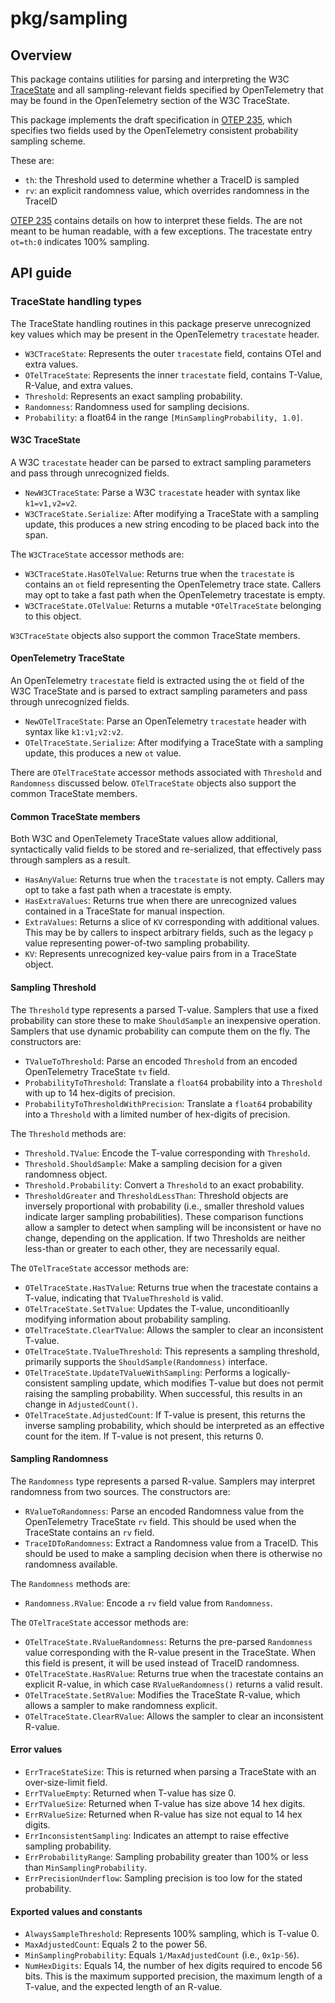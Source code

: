 # pkg/sampling

## Overview

This package contains utilities for parsing and interpreting the W3C
[TraceState](https://www.w3.org/TR/trace-context/#tracestate-header)
and all sampling-relevant fields specified by OpenTelemetry that may
be found in the OpenTelemetry section of the W3C TraceState.

This package implements the draft specification in [OTEP
235](https://github.com/open-telemetry/oteps/pull/235), which
specifies two fields used by the OpenTelemetry consistent probability
sampling scheme.

These are:

- `th`: the Threshold used to determine whether a TraceID is sampled
- `rv`: an explicit randomness value, which overrides randomness in the TraceID

[OTEP 235](https://github.com/open-telemetry/oteps/pull/235) contains
details on how to interpret these fields.  The are not meant to be
human readable, with a few exceptions.  The tracestate entry `ot=th:0`
indicates 100% sampling.

## API guide

### TraceState handling types

The TraceState handling routines in this package preserve unrecognized
key values which may be present in the OpenTelemetry `tracestate` header.

- `W3CTraceState`: Represents the outer `tracestate` field, contains OTel and extra values.
- `OTelTraceState`: Represents the inner `tracestate` field, contains T-Value, R-Value, and extra values.
- `Threshold`: Represents an exact sampling probability.
- `Randomness`: Randomness used for sampling decisions.
- `Probability`: a float64 in the range `[MinSamplingProbability, 1.0]`.

#### W3C TraceState

A W3C `tracestate` header can be parsed to extract sampling parameters
and pass through unrecognized fields.

- `NewW3CTraceState`: Parse a W3C `tracestate` header with syntax like
  `k1=v1,v2=v2`.
- `W3CTraceState.Serialize`: After modifying a TraceState with a
  sampling update, this produces a new string encoding to be placed
  back into the span.

The `W3CTraceState` accessor methods are:

- `W3CTraceState.HasOTelValue`: Returns true when the `tracestate` is
  contains an `ot` field representing the OpenTelemetry trace state.
  Callers may opt to take a fast path when the OpenTelemetry
  tracestate is empty.
- `W3CTraceState.OTelValue`: Returns a mutable `*OTelTraceState`
  belonging to this object.
  
`W3CTraceState` objects also support the common TraceState members.

#### OpenTelemetry TraceState

An OpenTelemetry `tracestate` field is extracted using the `ot` field
of the W3C TraceState and is parsed to extract sampling parameters and
pass through unrecognized fields.

- `NewOTelTraceState`: Parse an OpenTelemetry `tracestate` header with
  syntax like `k1:v1;v2:v2`.
- `OTelTraceState.Serialize`: After modifying a TraceState with a
  sampling update, this produces a new `ot` value.

There are `OTelTraceState` accessor methods associated with `Threshold` and
`Randomness` discussed below.  `OTelTraceState` objects also support
the common TraceState members.

#### Common TraceState members

Both W3C and OpenTelemety TraceState values allow additional,
syntactically valid fields to be stored and re-serialized, that
effectively pass through samplers as a result.

- `HasAnyValue`: Returns true when the `tracestate` is not empty.
  Callers may opt to take a fast path when a tracestate is empty.
- `HasExtraValues`: Returns true when there are unrecognized values
  contained in a TraceState for manual inspection.
- `ExtraValues`: Returns a slice of `KV` corresponding with additional
  values.  This may be by callers to inspect arbitrary fields, such as
  the legacy `p` value representing power-of-two sampling probability.
- `KV`: Represents unrecognized key-value pairs from in a TraceState
  object.

#### Sampling Threshold

The `Threshold` type represents a parsed T-value.  Samplers that use a
fixed probability can store these to make `ShouldSample` an
inexpensive operation.  Samplers that use dynamic probability can
compute them on the fly.  The constructors are:

- `TValueToThreshold`: Parse an encoded `Threshold` from an encoded
  OpenTelemetry TraceState `tv` field.
- `ProbabilityToThreshold`: Translate a `float64` probability into a
  `Threshold` with up to 14 hex-digits of precision.
- `ProbabilityToThresholdWithPrecision`: Translate a `float64`
  probability into a `Threshold` with a limited number of hex-digits
  of precision.
  
The `Threshold` methods are:

- `Threshold.TValue`: Encode the T-value corresponding with `Threshold`.
- `Threshold.ShouldSample`: Make a sampling decision for a given randomness object.
- `Threshold.Probability`: Convert a `Threshold` to an exact probability.
- `ThresholdGreater` and `ThresholdLessThan`: Threshold objects are
  inversely proportional with probability (i.e., smaller threshold
  values indicate larger sampling probabilities).  These comparison
  functions allow a sampler to detect when sampling will be
  inconsistent or have no change, depending on the application.  If
  two Thresholds are neither less-than or greater to each other, they
  are necessarily equal.
  
The `OTelTraceState` accessor methods are:

- `OTelTraceState.HasTValue`: Returns true when the tracestate contains a T-value,
  indicating that `TValueThreshold` is valid.
- `OTelTraceState.SetTValue`: Updates the T-value, unconditioanlly modifying
  information about probability sampling.
- `OTelTraceState.ClearTValue`: Allows the sampler to clear an inconsistent T-value.
- `OTelTraceState.TValueThreshold`: This represents a sampling threshold, primarily
  supports the `ShouldSample(Randomness)` interface.
- `OTelTraceState.UpdateTValueWithSampling`: Performs a logically-consistent sampling
  update, which modifies T-value but does not permit raising the sampling
  probability.  When successful, this results in an change in `AdjustedCount()`.
- `OTelTraceState.AdjustedCount`: If T-value is present, this returns the inverse
  sampling probability, which should be interpreted as an effective
  count for the item.  If T-value is not present, this returns 0.

#### Sampling Randomness

The `Randomness` type represents a parsed R-value.  Samplers may
interpret randomness from two sources.  The constructors are:

- `RValueToRandomness`: Parse an encoded Randomness value from the
  OpenTelemetry TraceState `rv` field.  This should be used when the
  TraceState contains an `rv` field.
- `TraceIDToRandomness`: Extract a Randomness value from a TraceID.
  This should be used to make a sampling decision when there is
  otherwise no randomness available.

The `Randomness` methods are:

- `Randomness.RValue`: Encode a `rv` field value from `Randomness`.

The `OTelTraceState` accessor methods are:

- `OTelTraceState.RValueRandomness`: Returns the pre-parsed `Randomness` value
  corresponding with the R-value present in the TraceState.  When this
  field is present, it will be used instead of TraceID randomness.
- `OTelTraceState.HasRValue`: Returns true when the tracestate contains an explicit
  R-value, in which case `RValueRandomness()` returns a valid result.
- `OTelTraceState.SetRValue`: Modifies the TraceState R-value, which allows a sampler
  to make randomness explicit.
- `OTelTraceState.ClearRValue`: Allows the sampler to clear an inconsistent R-value.

#### Error values

- `ErrTraceStateSize`: This is returned when parsing a TraceState with an over-size-limit field.
- `ErrTValueEmpty`: Returned when T-value has size 0.
- `ErrTValueSize`: Returned when T-value has size above 14 hex digits.
- `ErrRValueSize`: Returned when R-value has size not equal to 14 hex digits.
- `ErrInconsistentSampling`: Indicates an attempt to raise effective sampling probability.
- `ErrProbabilityRange`: Sampling probability greater than 100% or less than `MinSamplingProbability`.
- `ErrPrecisionUnderflow`: Sampling precision is too low for the stated probability.

#### Exported values and constants

- `AlwaysSampleThreshold`: Represents 100% sampling, which is T-value 0.
- `MaxAdjustedCount`: Equals 2 to the power 56.
- `MinSamplingProbability`: Equals `1/MaxAdjustedCount` (i.e., `0x1p-56`).
- `NumHexDigits`: Equals 14, the number of hex digits required to
  encode 56 bits. This is the maximum supported precision, the maximum
  length of a T-value, and the expected length of an R-value.
